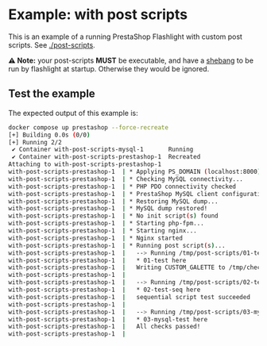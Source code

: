 # Example: with post scripts

This is an example of a running PrestaShop Flashlight with custom post scripts.
See [./post-scripts](./post-scripts).

**⚠️ Note:** your post-scripts **MUST** be executable, and have a [shebang](<https://en.wikipedia.org/wiki/Shebang_(Unix)>) to be run by flashlight at startup. Otherwise they would be ignored.

## Test the example

The expected output of this example is:

```sh
docker compose up prestashop --force-recreate
[+] Building 0.0s (0/0)
[+] Running 2/2
 ✔ Container with-post-scripts-mysql-1       Running                                                                                                                                                                                                           0.0s
 ✔ Container with-post-scripts-prestashop-1  Recreated                                                                                                                                                                                                         0.7s
Attaching to with-post-scripts-prestashop-1
with-post-scripts-prestashop-1  | * Applying PS_DOMAIN (localhost:8000) to the dump...
with-post-scripts-prestashop-1  | * Checking MySQL connectivity...
with-post-scripts-prestashop-1  | * PHP PDO connectivity checked
with-post-scripts-prestashop-1  | * PrestaShop MySQL client configuration set
with-post-scripts-prestashop-1  | * Restoring MySQL dump...
with-post-scripts-prestashop-1  | * MySQL dump restored!
with-post-scripts-prestashop-1  | * No init script(s) found
with-post-scripts-prestashop-1  | * Starting php-fpm...
with-post-scripts-prestashop-1  | * Starting nginx...
with-post-scripts-prestashop-1  | * Nginx started
with-post-scripts-prestashop-1  | * Running post script(s)...
with-post-scripts-prestashop-1  |   --> Running /tmp/post-scripts/01-test.sh...
with-post-scripts-prestashop-1  |   * 01-test here
with-post-scripts-prestashop-1  |   Writing CUSTOM_GALETTE to /tmp/check-me
with-post-scripts-prestashop-1  |
with-post-scripts-prestashop-1  |   --> Running /tmp/post-scripts/02-test-seq.sh...
with-post-scripts-prestashop-1  |   * 02-test-seq here
with-post-scripts-prestashop-1  |   sequential script test succeeded
with-post-scripts-prestashop-1  |
with-post-scripts-prestashop-1  |   --> Running /tmp/post-scripts/03-mysql-test.sh...
with-post-scripts-prestashop-1  |   * 03-mysql-test here
with-post-scripts-prestashop-1  |   All checks passed!
with-post-scripts-prestashop-1  |
```
